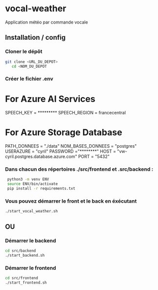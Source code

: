 # vocal-weather
Application météo par commande vocale

## Installation / config

### Cloner le dépôt

```bash
git clone <URL_DU_DEPOT>
   cd <NOM_DU_DEPOT
```

### Créer le fichier .env

# For Azure AI Services
SPEECH_KEY = *********
SPEECH_REGION = francecentral
# For Azure Storage Database
PATH_DONNEES = "./data"
NOM_BASES_DONNEES = "postgres"
USERAZURE = "cyril"
PASSWORD ="********"
HOST = "vw-cyril.postgres.database.azure.com"
PORT = "5432"

### Dans chacun des répertoires ./src/frontend et .src/backend :

```bash
 python3 -m venv ENV
 source ENV/bin/activate 
 pip install -r requirements.txt
```
###  Vous pouvez démarrer le front et le back en éxécutant
```bash
./start_vocal_weather.sh 
```
## OU

### Démarrer le backend
```bash  	
cd src/backend
./start_backend.sh
```

### Démarrer le frontend
```bash
cd src/frontend
./start_frontend.sh
```
